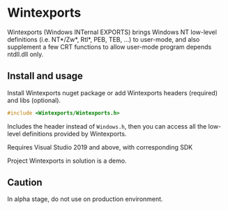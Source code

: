 # Wintexports
Wintexports (Windows INTernal EXPORTS) brings Windows NT low-level definitions (i.e. NT*/Zw*, Rtl*, PEB, TEB, ...) to user-mode, and also supplement a few CRT functions to allow user-mode program depends ntdll.dll only.

## Install and usage
Install Wintexports nuget package or add Wintexports headers (required) and libs (optional).

```C
#include <Wintexports/Wintexports.h>
```

Includes the header instead of `Windows.h`, then you can access all the low-level definitions provided by Wintexports.

Requires Visual Studio 2019 and above, with corresponding SDK

Project Wintexports in solution is a demo.

## Caution
In alpha stage, do not use on production environment.
